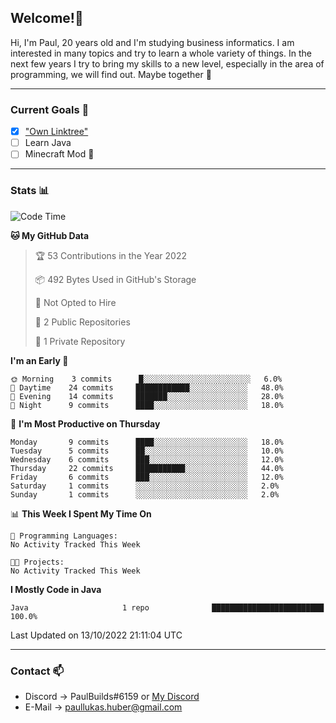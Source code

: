 ## Welcome!👋

Hi, I'm Paul, 20 years old and I'm studying business informatics. I am interested in many topics and try to learn a whole variety of things. In the next few years I try to bring my skills to a new level, especially in the area of programming, we will find out.
Maybe together 🤙

---
### Current Goals 🥅

- [X] ["Own Linktree"](https://paul-lukashuber.de/)
- [ ] Learn Java
- [ ] Minecraft Mod 👀

---
### Stats 📊

<!--START_SECTION:waka-->
![Code Time](http://img.shields.io/badge/Code%20Time-26%20hrs%2044%20mins-blue)

**🐱 My GitHub Data** 

> 🏆 53 Contributions in the Year 2022
 > 
> 📦 492 Bytes Used in GitHub's Storage 
 > 
> 🚫 Not Opted to Hire
 > 
> 📜 2 Public Repositories 
 > 
> 🔑 1 Private Repository 
 > 
**I'm an Early 🐤** 

```text
🌞 Morning    3 commits      █░░░░░░░░░░░░░░░░░░░░░░░░   6.0% 
🌆 Daytime    24 commits     ████████████░░░░░░░░░░░░░   48.0% 
🌃 Evening    14 commits     ███████░░░░░░░░░░░░░░░░░░   28.0% 
🌙 Night      9 commits      ████░░░░░░░░░░░░░░░░░░░░░   18.0%

```
📅 **I'm Most Productive on Thursday** 

```text
Monday       9 commits      ████░░░░░░░░░░░░░░░░░░░░░   18.0% 
Tuesday      5 commits      ██░░░░░░░░░░░░░░░░░░░░░░░   10.0% 
Wednesday    6 commits      ███░░░░░░░░░░░░░░░░░░░░░░   12.0% 
Thursday     22 commits     ███████████░░░░░░░░░░░░░░   44.0% 
Friday       6 commits      ███░░░░░░░░░░░░░░░░░░░░░░   12.0% 
Saturday     1 commits      ░░░░░░░░░░░░░░░░░░░░░░░░░   2.0% 
Sunday       1 commits      ░░░░░░░░░░░░░░░░░░░░░░░░░   2.0%

```


📊 **This Week I Spent My Time On** 

```text
💬 Programming Languages: 
No Activity Tracked This Week

🐱‍💻 Projects: 
No Activity Tracked This Week

```

**I Mostly Code in Java** 

```text
Java                     1 repo              █████████████████████████   100.0%

```



 Last Updated on 13/10/2022 21:11:04 UTC
<!--END_SECTION:waka-->

---
### Contact 📫

* Discord -> PaulBuilds#6159 or [My Discord](https://discord.gg/7kq6UnB)
* E-Mail -> paullukas.huber@gmail.com
